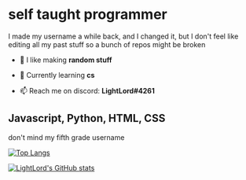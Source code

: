 
# self taught programmer

I made my username a while back, and I changed it, but I don't feel like editing all my past stuff so a bunch of repos might be broken

- 🔭 I like making **random stuff**

- 🌱 Currently learning **cs**

- 📫 Reach me on discord: **LightLord#4261**

## Javascript, Python, HTML, CSS 

don't mind my fifth grade username

[![Top Langs](https://github-readme-stats.vercel.app/api/top-langs/?username=LightLordYT&layout=compact)]()

[![LightLord's GitHub stats](https://github-readme-stats.vercel.app/api?username=LightLordYT)]()

